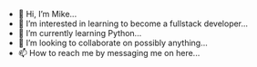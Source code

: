 - 👋 Hi, I’m Mike...
- 👀 I’m interested in learning to become a fullstack developer...
- 🌱 I’m currently learning Python...
- 💞️ I’m looking to collaborate on possibly anything...
- 📫 How to reach me by messaging me on here...

<!---
mikeyMike89/mikeyMike89 is a ✨ special ✨ repository because its `README.md` (this file) appears on your GitHub profile.
You can click the Preview link to take a look at your changes.
--->
